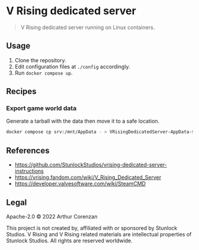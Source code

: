 # V Rising dedicated server

> V Rising dedicated server running on Linux containers.

## Usage

1. Clone the repository.
2. Edit configuration files at `./config` accordingly.
3. Run `docker compose up`.

## Recipes

### Export game world data

Generate a tarball with the data then move it to a safe location.

```sh
docker compose cp srv:/mnt/AppData - > VRisingDedicatedServer-AppData-$(date -u +"%Y%m%d%H%M%S").tar
```

## References

- <https://github.com/StunlockStudios/vrising-dedicated-server-instructions>
- <https://vrising.fandom.com/wiki/V_Rising_Dedicated_Server>
- <https://developer.valvesoftware.com/wiki/SteamCMD>

## Legal

Apache-2.0 © 2022 Arthur Corenzan

This project is not created by, affiliated with or sponsored by Stunlock Studios. V Rising and V Rising related materials are intellectual properties of Stunlock Studios. All rights are reserved worldwide.
